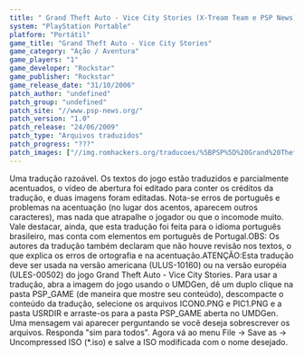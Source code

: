 ```yaml
---
title: " Grand Theft Auto - Vice City Stories (X-Tream Team e PSP News)"
system: "PlayStation Portable"
platform: "Portátil"
game_title: "Grand Theft Auto - Vice City Stories"
game_category: "Ação / Aventura"
game_players: "1"
game_developer: "Rockstar"
game_publisher: "Rockstar"
game_release_date: "31/10/2006"
patch_author: "undefined"
patch_group: "undefined"
patch_site: "//www.psp-news.org/"
patch_version: "1.0"
patch_release: "24/06/2009"
patch_type: "Arquivos traduzidos"
patch_progress: "???"
patch_images: ["//img.romhackers.org/traducoes/%5BPSP%5D%20Grand%20Theft%20Auto%20-%20Vice%20City%20Stories%20-%20X-Tream%20Team%20e%20PSP%20News%20-%201.jpg","//img.romhackers.org/traducoes/%5BPSP%5D%20Grand%20Theft%20Auto%20-%20Vice%20City%20Stories%20-%20X-Tream%20Team%20e%20PSP%20News%20-%202.jpg","//img.romhackers.org/traducoes/%5BPSP%5D%20Grand%20Theft%20Auto%20-%20Vice%20City%20Stories%20-%20X-Tream%20Team%20e%20PSP%20News%20-%203.jpg"]
---
```

Uma tradução razoável. Os textos do jogo estão traduzidos e parcialmente acentuados, o vídeo de abertura foi editado para conter os créditos da tradução, e duas imagens foram editadas. Nota-se erros de português e problemas na acentuação (no lugar dos acentos, aparecem outros caracteres), mas nada que atrapalhe o jogador ou que o incomode muito. Vale destacar, ainda, que esta tradução foi feita para o idioma português brasileiro, mas conta com elementos em português de Portugal.OBS: Os autores da tradução também declaram que não houve revisão nos textos, o que explica os erros de ortografia e na acentuação.ATENÇÃO:Esta tradução deve ser usada na versão americana (ULUS-10160) ou na versão européia (ULES-00502) do jogo Grand Theft Auto - Vice City Stories. Para usar a tradução, abra a imagem do jogo usando o UMDGen, dê um duplo clique na pasta PSP_GAME (de maneira que mostre seu conteúdo), descompacte o conteúdo da tradução, selecione os arquivos ICON0.PNG e PIC1.PNG e a pasta USRDIR e arraste-os para a pasta PSP_GAME aberta no UMDGen. Uma mensagem vai aparecer perguntando se você deseja sobrescrever os arquivos. Responda "sim para todos". Agora vá ao menu File -> Save as -> Uncompressed ISO (*.iso) e salve a ISO modificada com o nome desejado.